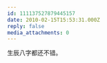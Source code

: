 ```yaml
---
id: 111137527879445157
date: 2010-02-15T15:53:31.000Z
reply: false
media_attachments: 0
---
```


生辰八字都还不错。

